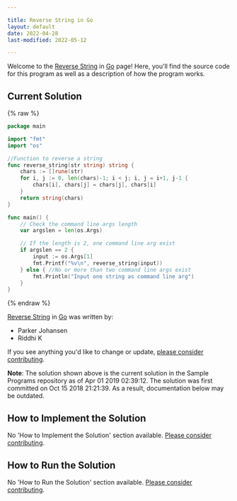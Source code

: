 ```yaml
---

title: Reverse String in Go
layout: default
date: 2022-04-28
last-modified: 2022-05-12

---
```


Welcome to the [Reverse String](https://sampleprograms.io/projects/reverse-string) in [Go](https://sampleprograms.io/languages/go) page! Here, you'll find the source code for this program as well as a description of how the program works.

## Current Solution

{% raw %}

```go
package main

import "fmt"
import "os"

//Function to reverse a string
func reverse_string(str string) string {
	chars := []rune(str)
	for i, j := 0, len(chars)-1; i < j; i, j = i+1, j-1 {
		chars[i], chars[j] = chars[j], chars[i]
	}
	return string(chars)
}

func main() {
	// Check the command line args length
	var argslen = len(os.Args)

	// If the length is 2, one command line arg exist
	if argslen == 2 {
		input := os.Args[1]
		fmt.Printf("%v\n", reverse_string(input))
	} else { //No or more than two command line args exist
		fmt.Println("Input one string as command line arg")
	}
}
```

{% endraw %}

[Reverse String](https://sampleprograms.io/projects/reverse-string) in [Go](https://sampleprograms.io/languages/go) was written by:

- Parker Johansen
- Riddhi K

If you see anything you'd like to change or update, [please consider contributing](https://github.com/TheRenegadeCoder/sample-programs).

**Note**: The solution shown above is the current solution in the Sample Programs repository as of Apr 01 2019 02:39:12. The solution was first committed on Oct 15 2018 21:21:39. As a result, documentation below may be outdated.

## How to Implement the Solution

No 'How to Implement the Solution' section available. [Please consider contributing](https://github.com/TheRenegadeCoder/sample-programs-website).

## How to Run the Solution

No 'How to Run the Solution' section available. [Please consider contributing](https://github.com/TheRenegadeCoder/sample-programs-website).